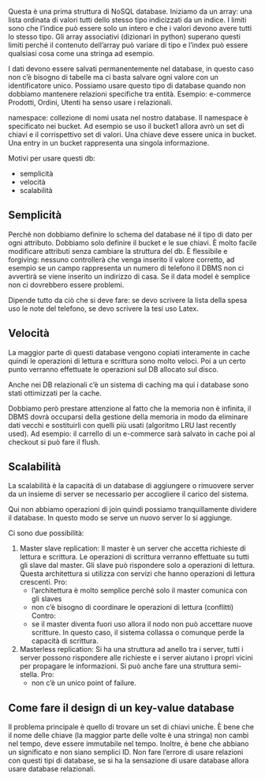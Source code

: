
Questa è una prima struttura di NoSQL database. 
Iniziamo da un array: una lista ordinata di valori tutti dello stesso tipo indicizzati da un indice. I limiti sono che l’indice può essere solo un intero e che i valori devono avere tutti lo stesso tipo. 
Gli array associativi (dizionari in python) superano questi limiti perché il contenuto dell’array può variare di tipo e l’index può essere qualsiasi cosa come una stringa ad esempio. 

I dati devono essere salvati permanentemente nel database, in questo caso non c’è bisogno di tabelle ma ci basta salvare ogni valore con un identificatore unico. Possiamo usare questo tipo di database quando non dobbiamo mantenere relazioni specifiche tra entità. 
Esempio: e-commerce Prodotti, Ordini, Utenti ha senso usare i relazionali.

namespace: collezione di nomi usata nel nostro database. Il namespace è specificato nei bucket. Ad esempio se uso il bucket1 allora avrò un set di chiavi e il corrispettivo set di valori. Una chiave deve essere unica in bucket. 
Una entry in un bucket rappresenta una singola informazione. 

Motivi per usare questi db:
- semplicità
- velocità
- scalabilità

## Semplicità

Perché non dobbiamo definire lo schema del database né il tipo di dato per ogni attributo. Dobbiamo solo definire il bucket e le sue chiavi. 
È molto facile modificare attributi senza cambiare la struttura del db. 
È flessibile e forgiving: nessuno controllerà che venga inserito il valore corretto, ad esempio se un campo rappresenta un numero di telefono il DBMS non ci avvertirà se viene inserito un indirizzo di casa. 
Se il data model è semplice non ci dovrebbero essere problemi.

Dipende tutto da ciò che si deve fare: se devo scrivere la lista della spesa uso le note del telefono, se devo scrivere la tesi uso Latex. 

## Velocità

La maggior parte di questi database vengono copiati interamente in cache quindi le operazioni di lettura e scrittura sono molto veloci. Poi a un certo punto verranno effettuate le operazioni sul DB allocato sul disco. 

Anche nei DB relazionali c’è un sistema di caching ma qui i database sono stati ottimizzati per la cache.

Dobbiamo però prestare attenzione al fatto che la memoria non è infinita, il DBMS dovrà occuparsi della gestione della memoria
in modo da eliminare dati vecchi e sostituirli con quelli più usati (algoritmo LRU last recently used).
Ad esempio: il carrello di un e-commerce sarà salvato in cache poi al checkout si può fare il flush. 

## Scalabilità 

La scalabilità è la capacità di un database di aggiungere o rimuovere server da un insieme di server se necessario per accogliere il carico del sistema. 

Qui non abbiamo operazioni di join quindi possiamo tranquillamente dividere il database. In questo modo se serve un nuovo server lo si aggiunge.

Ci sono due possibilità:
1. Master slave replication: 
	Il master è un server che accetta richieste di lettura e scrittura. Le operazioni di scrittura verranno effettuate su tutti gli slave dal master.
	Gli slave può rispondere solo a operazioni di lettura. 
	Questa architettura si utilizza con servizi che hanno operazioni di lettura crescenti. 
	Pro:
	- l’architettura è molto semplice perché solo il master comunica con gli slaves
	- non c’è bisogno di coordinare le operazioni di lettura (conflitti)
	Contro:
	- se il master diventa fuori uso allora il nodo non può accettare nuove scritture. In questo caso, il sistema collassa o comunque perde la capacità di scrittura. 
2. Masterless replication:
	Si ha una struttura ad anello tra i server, tutti i server possono rispondere alle richieste e i server aiutano i propri vicini per propagare le informazioni. 
	Si può anche fare una struttura semi-stella. 
	Pro:
	- non c’è un unico point of failure.

## Come fare il design di un key-value database

Il problema principale è quello di trovare un set di chiavi uniche.
È bene che il nome delle chiave (la maggior parte delle volte è una stringa) non cambi nel tempo, deve essere immutabile nel tempo.
Inoltre, è bene che abbiano un significato e non siano semplici ID.
Non fare l’errore di usare relazioni con questi tipi di database, se si ha la sensazione di usare database allora usare database relazionali. 
